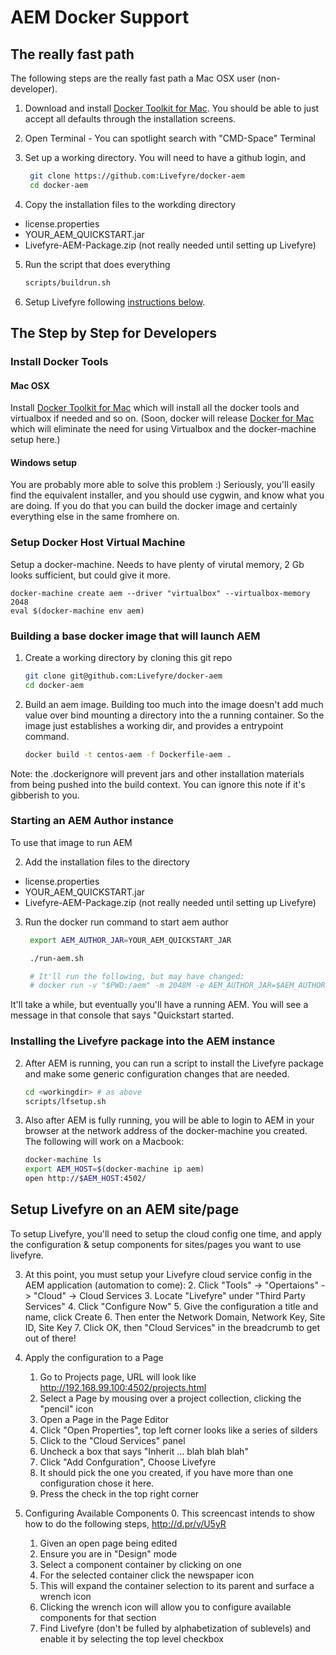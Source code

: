 # AEM Docker Support

## The really fast path

The following steps are the really fast path a Mac OSX user
(non-developer).

1. Download and install [Docker Toolkit for Mac][dtmac]. You
should be able to just accept all defaults through the
installation screens.

2. Open Terminal - You can spotlight search with "CMD-Space"
Terminal

3. Set up a working directory.  You will need to have a github
login, and

    ```bash
     git clone https://github.com:Livefyre/docker-aem
     cd docker-aem
    ```

4. Copy the installation files to the workding directory

 - license.properties
 - YOUR_AEM_QUICKSTART.jar
 - Livefyre-AEM-Package.zip (not really needed until setting up Livefyre)

5. Run the script that does everything

    ```bash
    scripts/buildrun.sh
    ```

6. Setup Livefyre following [instructions below](#lfsetup).

## The Step by Step for Developers

### Install Docker Tools

#### Mac OSX
Install [Docker Toolkit for Mac][dtmac] which will install all
the docker tools and virtualbox if needed and so on.  (Soon,
docker will release [Docker for Mac][dmac] which will eliminate the need
for using Virtualbox and the docker-machine setup here.)

[dtmac]: https://docs.docker.com/mac/step_one/
[dmac]: https://blog.docker.com/2016/03/docker-for-mac-windows-beta/

#### Windows setup

You are probably more able to solve this problem :) Seriously, you'll easily find
the equivalent installer, and you should use cygwin, and know what you are doing.
If you do that you can build the docker image and certainly everything else in the same fromhere on.

### Setup Docker Host Virtual Machine

Setup a docker-machine.  Needs to have plenty of virutal
memory, 2 Gb looks sufficient, but could give it more.

    docker-machine create aem --driver "virtualbox" --virtualbox-memory 2048
    eval $(docker-machine env aem)


### Building a base docker image that will launch AEM

1. Create a working directory by cloning this git repo

     ```bash
     git clone git@github.com:Livefyre/docker-aem
     cd docker-aem
     ```

2. Build an aem image.  Building too much into the image doesn't
   add much value over bind mounting a directory into the a running container.
   So the image just establishes a working dir, and provides a entrypoint command.

    ```bash
    docker build -t centos-aem -f Dockerfile-aem .
    ```

Note: the .dockerignore will prevent jars and other installation
materials from being pushed into the build context. You can
ignore this note if it's gibberish to you.


### Starting an AEM Author instance

To use that image to run AEM

2. Add the installation files to the directory

 - license.properties
 - YOUR_AEM_QUICKSTART.jar
 - Livefyre-AEM-Package.zip (not really needed until setting up Livefyre)

3. Run the docker run command to start aem author

     ```bash
      export AEM_AUTHOR_JAR=YOUR_AEM_QUICKSTART_JAR

      ./run-aem.sh

      # It'll run the following, but may have changed:
      # docker run -v "$PWD:/aem" -m 2048M -e AEM_AUTHOR_JAR=$AEM_AUTHOR_JAR -p 4502:4502 centos-aem
     ```

It'll take a while, but eventually you'll have a running
AEM. You will see a message in that console that says "Quickstart
started.

### Installing the Livefyre package into the AEM instance

2. After AEM is running, you can run a script to install the
Livefyre package and make some generic configuration changes that
are needed.

      ```bash
      cd <workingdir> # as above
      scripts/lfsetup.sh
      ```

2. Also after AEM is fully running, you will be able to login to
AEM in your browser at the network address of the docker-machine
you created.  The following will work on a Macbook:

      ```bash
      docker-machine ls
      export AEM_HOST=$(docker-machine ip aem)
      open http://$AEM_HOST:4502/
      ```


## <a name="lfsetup"></a>Setup Livefyre on an AEM site/page

To setup Livefyre, you'll need to setup the cloud config one
time, and apply the configuration & setup components for
sites/pages you want to use livefyre.

3. At this point, you must setup your Livefyre cloud
   service config in the AEM application (automation to come):
    2. Click "Tools" -> "Opertaions" -> "Cloud" -> Cloud Services
    3. Locate "Livefyre" under "Third Party Services"
    4. Click "Configure Now"
    5. Give the configuration a title and name, click Create
    6. Then enter the Network Domain, Network Key, Site ID, Site Key
    7. Click OK, then "Cloud Services" in the breadcrumb to get out of there!

1. Apply the configuration to a Page
    1. Go to Projects page, URL will look like http://192.168.99.100:4502/projects.html
    2. Select a Page by mousing over a project collection, clicking the "pencil" icon
    3. Open a Page in the Page Editor
    4. Click "Open Properties", top left corner looks like a series of silders
    5. Click to the "Cloud Services" panel
    6. Uncheck a box that says "Inherit ... blah blah blah"
    6. Click "Add Confguration", Choose Livefyre
    7. It should pick the one you created, if you have more than one configuration chose it here.
    8. Press the check in the top right corner

2. Configuring Available Components
    0. This screencast intends to show how to do the following steps, http://d.pr/v/U5yR
    1. Given an open page being edited
    2. Ensure you are in "Design" mode
    3. Select a component container by clicking on one
    4. For the selected container click the newspaper icon
    5. This will expand the container selection to its parent and surface a wrench icon
    6. Clicking the wrench icon will allow you to configure available components for that section
    7. Find Livefyre (don't be fulled by alphabetization of sublevels) and enable it by selecting the top level checkbox
